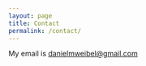 ```yaml
---
layout: page
title: Contact
permalink: /contact/
---
```


My email is [danielmweibel@gmail.com](danielmweibel@gmail.com)
